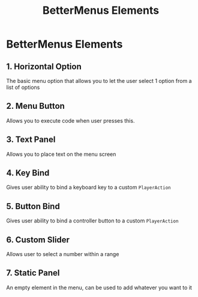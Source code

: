 ﻿---
parent: BetterMenus
nav_order: 1
title: BetterMenus Elements
---
# BetterMenus Elements

## 1. Horizontal Option
The basic menu option that allows you to let the user select 1 option from a list of options
## 2. Menu Button
Allows you to execute code when user presses this. 
## 3. Text Panel
Allows you to place text on the menu screen
## 4. Key Bind
Gives user ability to bind a keyboard key to a custom `PlayerAction`
## 5. Button Bind
Gives user ability to bind a controller button to a custom `PlayerAction`
## 6. Custom Slider
Allows user to select a number within a range
## 7. Static Panel
An empty element in the menu, can be used to add whatever you want to it